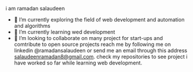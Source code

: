 i am ramadan salaudeen 
- 👀 I’m currently exploring the field of web development and automation and algorithms
- 🌱 I’m currently learning wed development
- 💞️ I’m looking to collaborate on many project for start-ups and comtribute to open source projects
  reach me by following me on linkedin @ramadansalaudeen or send me an email through this address
salaudeenramadan8@gmail.com.
check my repositories to see project i have worked so far while learning web development.

